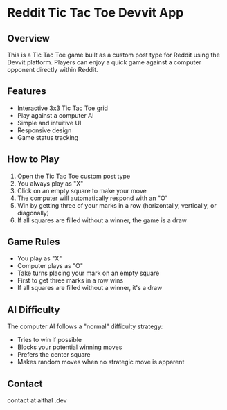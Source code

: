 # Reddit Tic Tac Toe Devvit App

## Overview
This is a Tic Tac Toe game built as a custom post type for Reddit using the Devvit platform. Players can enjoy a quick game against a computer opponent directly within Reddit.

## Features
- Interactive 3x3 Tic Tac Toe grid
- Play against a computer AI
- Simple and intuitive UI
- Responsive design
- Game status tracking

## How to Play
1. Open the Tic Tac Toe custom post type
2. You always play as "X"
3. Click on an empty square to make your move
4. The computer will automatically respond with an "O"
5. Win by getting three of your marks in a row (horizontally, vertically, or diagonally)
6. If all squares are filled without a winner, the game is a draw

## Game Rules
- You play as "X"
- Computer plays as "O"
- Take turns placing your mark on an empty square
- First to get three marks in a row wins
- If all squares are filled without a winner, it's a draw

## AI Difficulty
The computer AI follows a "normal" difficulty strategy:
- Tries to win if possible
- Blocks your potential winning moves
- Prefers the center square
- Makes random moves when no strategic move is apparent

## Contact
contact at aithal .dev